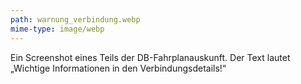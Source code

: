 ```yaml
---
path: warnung_verbindung.webp
mime-type: image/webp
---
```


Ein Screenshot eines Teils der DB-Fahrplanauskunft. Der Text lautet „Wichtige Informationen in den Verbindungsdetails!“
